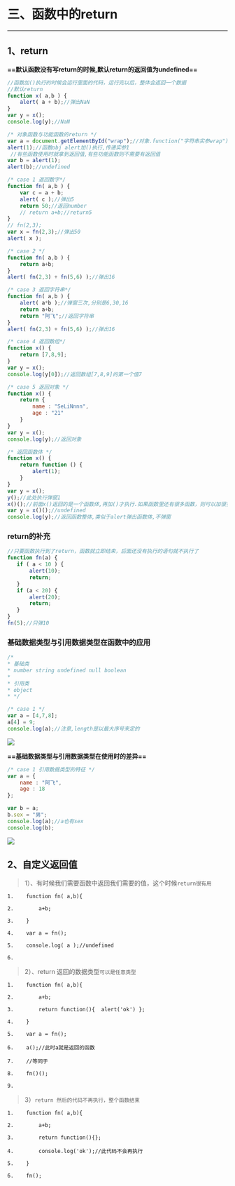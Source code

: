# 三、函数中的return

------

## 1、return

**==默认函数没有写return的时候,默认return的返回值为undefined==**

```javascript
//函数加()执行的时候会运行里面的代码，运行完以后，整体会返回一个数据
//默认return
function x( a,b ) {
	alert( a + b);//弹出NaN
}
var y = x();
console.log(y);//NaN

/* 对象函数与功能函数的return */
var a = document.getElementById("wrap");//对象.function("字符串实参wrap"),默认返回DOM对象a
alert(1);//函数obj alert加()执行,传递实参1
 //有些函数使用时就拿到返回值,有些功能函数则不需要有返回值
var b = alert(1);
alert(b);//undefined

/* case 1 返回数字*/
function fn( a,b ) {
    var c = a + b;
    alert( c );//弹出5
    return 50;//返回number
    // return a+b;//return5
}
// fn(2,3);
var x = fn(2,3);//弹出50
alert( x );

/* case 2 */
function fn( a,b ) {
	return a+b;
}
alert( fn(2,3) + fn(5,6) );//弹出16

/* case 3 返回字符串*/
function fn( a,b ) {
    alert( a*b );//弹窗三次,分别是6,30,16
    return a+b;
    return "阿飞";//返回字符串
}
alert( fn(2,3) + fn(5,6) );//弹出16

/* case 4 返回数组*/
function x() {
	return [7,8,9];
}
var y = x();
console.log(y[0]);//返回数组[7,8,9]的第一个值7

/* case 5 返回对象 */
function x() {
    return {
        name : "SeLiNnnn",
        age : "21"
    }
}
var y = x();
console.log(y);//返回对象

/* 返回函数体 */
function x() {
    return function () {
    	alert(1);
    }
}
var y = x();
y();//此处执行弹窗1
x()();//前面x()返回的是一个函数体,再加()才执行.如果函数里还有很多函数，则可以加很多()
var y = x()();//undefined
console.log(y);//返回函数整体,类似于alert弹出函数体,不弹窗
```

### return的补充

```javascript
//只要函数执行到了return，函数就立即结束，后面还没有执行的语句就不执行了
function fn(a) {
   if ( a < 10 ) {
       alert(10);
       return;
   }
   if (a < 20) {
       alert(20);
       return;
   }
}
fn(5);//只弹10
```

### 基础数据类型与引用数据类型在函数中的应用

```javascript
/*
* 基础类
* number string undefined null boolean
*
* 引用类
* object
* */

/* case 1 */
var a = [4,7,8];
a[4] = 9;
console.log(a);//注意,length是以最大序号来定的
```

![](G:\WEB\JS精英实验班课堂操作&作业\笔记\pic\7.png)

**==基础数据类型与引用数据类型在使用时的差异==**

```javascript
/* case 1 引用数据类型的特征 */
var a = {
    name : "阿飞",
    age : 18
};

var b = a;
b.sex = "男";
console.log(a);//a也有sex
console.log(b);
```

![](G:\WEB\JS精英实验班课堂操作&作业\笔记\pic\8.jpg)

## 2、自定义返回值

> 1）、有时候我们需要函数中返回我们需要的值，这个时候`return很有用`

```
1.    function fn( a,b){

2.        a+b;

3.    }

4.    var a = fn();

5.    console.log( a );//undefined

6.
```

> 2）、return 返回的数据类型`可以是任意类型`

```
1.    function fn( a,b){

2.        a+b;

3.        return function(){  alert('ok') };

4.    }

5.    var a = fn();

6.    a();//此时a就是返回的函数

7.    //等同于

8.    fn()();

9.
```

> 3）`return 然后的代码不再执行，整个函数结束`

```
1.    function fn( a,b){

2.        a+b;

3.        return function(){};

4.        console.log('ok');//此代码不会再执行

5.    }

6.    fn();
```